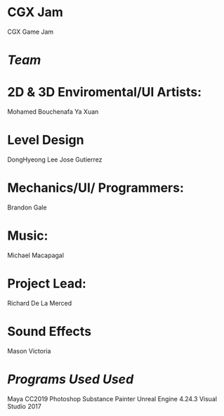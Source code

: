 # CGX Jam
CGX Game Jam

# *Team* 

# 2D & 3D Enviromental/UI Artists:
Mohamed Bouchenafa
Ya Xuan

# Level Design
DongHyeong Lee
Jose Gutierrez

# Mechanics/UI/ Programmers:
Brandon Gale

# Music:
Michael Macapagal

# Project Lead: 
Richard De La Merced

# Sound Effects
Mason Victoria

# *Programs Used Used*
Maya 
CC2019 Photoshop
Substance Painter
Unreal Engine 4.24.3
Visual Studio 2017
